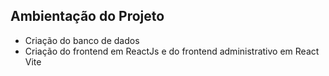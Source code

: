 ## Ambientação do Projeto

- Criação do banco de dados
- Criação do frontend em ReactJs e do frontend administrativo em React Vite